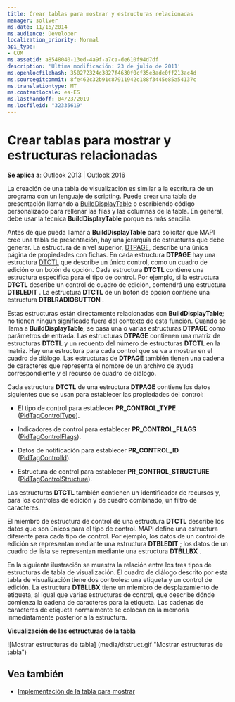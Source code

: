 ```yaml
---
title: Crear tablas para mostrar y estructuras relacionadas
manager: soliver
ms.date: 11/16/2014
ms.audience: Developer
localization_priority: Normal
api_type:
- COM
ms.assetid: a8548040-13ed-4a9f-a7ca-de610f94d7df
description: 'Última modificación: 23 de julio de 2011'
ms.openlocfilehash: 350272324c3827f4630f0cf35e3ade0ff213ac4d
ms.sourcegitcommit: 8fe462c32b91c87911942c188f3445e85a54137c
ms.translationtype: MT
ms.contentlocale: es-ES
ms.lasthandoff: 04/23/2019
ms.locfileid: "32335619"
---
```

# <a name="creating-display-tables-and-related-structures"></a>Crear tablas para mostrar y estructuras relacionadas
  
**Se aplica a**: Outlook 2013 | Outlook 2016 
  
La creación de una tabla de visualización es similar a la escritura de un programa con un lenguaje de scripting. Puede crear una tabla de presentación llamando a [BuildDisplayTable](builddisplaytable.md) o escribiendo código personalizado para rellenar las filas y las columnas de la tabla. En general, debe usar la técnica **BuildDisplayTable** porque es más sencilla. 
  
Antes de que pueda llamar a **BuildDisplayTable** para solicitar que MAPI cree una tabla de presentación, hay una jerarquía de estructuras que debe generar. La estructura de nivel superior, [DTPAGE](dtpage.md), describe una única página de propiedades con fichas. En cada estructura **DTPAGE** hay una estructura [DTCTL](dtctl.md) que describe un único control, como un cuadro de edición o un botón de opción. Cada estructura **DTCTL** contiene una estructura específica para el tipo de control. Por ejemplo, si la estructura **DTCTL** describe un control de cuadro de edición, contendrá una estructura **DTBLEDIT** . La estructura **DTCTL** de un botón de opción contiene una estructura **DTBLRADIOBUTTON** . 
  
Estas estructuras están directamente relacionadas con **BuildDisplayTable**; no tienen ningún significado fuera del contexto de esta función. Cuando se llama a **BuildDisplayTable**, se pasa una o varias estructuras **DTPAGE** como parámetros de entrada. Las estructuras **DTPAGE** contienen una matriz de estructuras **DTCTL** y un recuento del número de estructuras **DTCTL** en la matriz. Hay una estructura para cada control que se va a mostrar en el cuadro de diálogo. Las estructuras de **DTPAGE** también tienen una cadena de caracteres que representa el nombre de un archivo de ayuda correspondiente y el recurso de cuadro de diálogo. 
  
Cada estructura **DTCTL** de una estructura **DTPAGE** contiene los datos siguientes que se usan para establecer las propiedades del control: 
  
- El tipo de control para establecer **PR_CONTROL_TYPE** ([PidTagControlType](pidtagcontroltype-canonical-property.md)).
    
- Indicadores de control para establecer **PR_CONTROL_FLAGS** ([PidTagControlFlags](pidtagcontrolflags-canonical-property.md)).
    
- Datos de notificación para establecer **PR_CONTROL_ID** ([PidTagControlId](pidtagcontrolid-canonical-property.md)).
    
- Estructura de control para establecer **PR_CONTROL_STRUCTURE** ([PidTagControlStructure](pidtagcontrolstructure-canonical-property.md)).
    
Las estructuras **DTCTL** también contienen un identificador de recursos y, para los controles de edición y de cuadro combinado, un filtro de caracteres. 
  
El miembro de estructura de control de una estructura **DTCTL** describe los datos que son únicos para el tipo de control. MAPI define una estructura diferente para cada tipo de control. Por ejemplo, los datos de un control de edición se representan mediante una estructura **DTBLEDIT** ; los datos de un cuadro de lista se representan mediante una estructura **DTBLLBX** . 
  
En la siguiente ilustración se muestra la relación entre los tres tipos de estructuras de tabla de visualización. El cuadro de diálogo descrito por esta tabla de visualización tiene dos controles: una etiqueta y un control de edición. La estructura **DTBLLBX** tiene un miembro de desplazamiento de etiqueta, al igual que varias estructuras de control, que describe dónde comienza la cadena de caracteres para la etiqueta. Las cadenas de caracteres de etiqueta normalmente se colocan en la memoria inmediatamente posterior a la estructura. 
  
**Visualización de las estructuras de la tabla**
  
![Mostrar estructuras de tabla] (media/dtstruct.gif "Mostrar estructuras de tabla")
  
## <a name="see-also"></a>Vea también

- [Implementación de la tabla para mostrar](display-table-implementation.md)

